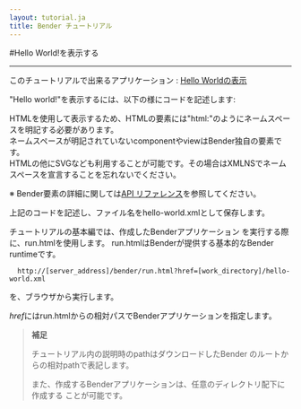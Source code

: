 ```yaml
---
layout: tutorial.ja
title: Bender チュートリアル
---
```

#Hello World!を表示する

-----
このチュートリアルで出来るアプリケーション : [Hello Worldの表示](../../run.html?href=docs/tutorial/hello-world.xml)


"Hello world!"を表示するには、以下の様にコードを記述します:

<blockquote class="code">
</blockquote>
<script src="../../flexo.js">
</script>
<script>
flexo.ez_xhr("hello-world.xml", { responseType: "text" }, function (req) {
  document.querySelector("blockquote").appendChild(flexo.$pre(req.response));
});
</script>

HTMLを使用して表示するため、HTMLの要素には"html:"のようにネームスペースを明記する必要があります。  
ネームスペースが明記されていないcomponentやviewはBender独自の要素です。  
HTMLの他にSVGなども利用することが可能です。その場合はXMLNSでネームスペースを宣言することを忘れないでください。  

※ Bender要素の詳細に関しては[API リファレンス](../reference/reference.ja.html)を参照してください。

上記のコードを記述し、ファイル名をhello-world.xmlとして保存します。

チュートリアルの基本編では、作成したBenderアプリケーション
を実行する際に、run.htmlを使用します。
run.htmlはBenderが提供する基本的なBender runtimeです。

	  http://[server_address]/bender/run.html?href=[work_directory]/hello-world.xml

を、ブラウザから実行します。

*href*にはrun.htmlからの相対パスでBenderアプリケーションを指定します。

> __補足__
>
> チュートリアル内の説明時のpathはダウンロードしたBender
> のルートからの相対pathで表記します。
>
> また、作成するBenderアプリケーションは、任意のディレクトリ配下に作成する
> ことが可能です。


